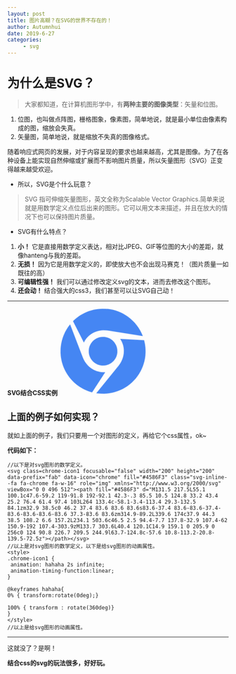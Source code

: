 ```yaml
---
layout: post
title: 图片高糊？在SVG的世界不存在的！
author: Autumnhui
date: 2019-6-27
categories:
     - svg
---
```


# 为什么是SVG？

> 大家都知道，在计算机图形学中，有**两种主要的图像类型**：矢量和位图。
 1. 位图，也叫做点阵图，栅格图象，像素图，简单地说，就是最小单位由像素构成的图，缩放会失真。
 2. 矢量图，简单地说，就是缩放不失真的图像格式。


 随着响应式网页的发展，对于内容呈现的要求也越来越高，尤其是图像。为了在各种设备上能实现自然伸缩或扩展而不影响图片质量，所以矢量图形（SVG）正变得越来越受欢迎。

- 所以，SVG是个什么玩意？
> SVG 指可伸缩矢量图形，英文全称为Scalable Vector Graphics.简单来说就是用数学定义点位后出来的图形。它可以用文本来描述，并且在放大的情况下也可以保持图片质量。

- SVG有什么特点？
1. **小！** 它是直接用数学定义表达，相对比JPEG、GIF等位图的大小的差距，就像hanteng与我的差距。
2. **无损！** 因为它是用数学定义的，即使放大也不会出现马赛克！（图片质量一如既往的高）
3. **可编辑性强！** 我们可以通过修改定义svg的文本，进而去修改这个图形。
4. **还会动！** 结合强大的css3，我们甚至可以让SVG自己动！

---

**SVG结合CSS实例**
<svg class=chrome-icon1 focusable="false" width="200" height="200" data-prefix="fab" data-icon="chrome" fill="#4586F3" class="svg-inline--fa fa-chrome fa-w-16" role="img" xmlns="http://www.w3.org/2000/svg" viewBox="0 0 496 512">
<path fill="#4586F3" d="M131.5 217.5L55.1 100.1c47.6-59.2 119-91.8 192-92.1 42.3-.3 85.5 10.5 124.8 33.2 43.4 25.2 76.4 61.4 97.4 103L264 133.4c-58.1-3.4-113.4 29.3-132.5 84.1zm32.9 38.5c0 46.2 37.4 83.6 83.6 83.6s83.6-37.4 83.6-83.6-37.4-83.6-83.6-83.6-83.6 37.3-83.6 83.6zm314.9-89.2L339.6 174c37.9 44.3 38.5 108.2 6.6 157.2L234.1 503.6c46.5 2.5 94.4-7.7 137.8-32.9 107.4-62 150.9-192 107.4-303.9zM133.7 303.6L40.4 120.1C14.9 159.1 0 205.9 0 256c0 124 90.8 226.7 209.5 244.9l63.7-124.8c-57.6 10.8-113.2-20.8-139.5-72.5z"></path></svg>
<style>
.chrome-icon1 {
 animation: hahaha 2s infinite;
 animation-timing-function:linear;
}

@keyframes hahaha{
0% { transform:rotate(0deg);}

100% { transform : rotate(360deg)}
}  
</style>


## 上面的例子如何实现？
就如上面的例子，我们只要用一个对图形的定义，再给它个css属性，ok~

**代码如下：**
```
//以下是对svg图形的数学定义。
<svg class=chrome-icon1 focusable="false" width="200" height="200" data-prefix="fab" data-icon="chrome" fill="#4586F3" class="svg-inline--fa fa-chrome fa-w-16" role="img" xmlns="http://www.w3.org/2000/svg" viewBox="0 0 496 512"><path fill="#4586F3" d="M131.5 217.5L55.1 100.1c47.6-59.2 119-91.8 192-92.1 42.3-.3 85.5 10.5 124.8 33.2 43.4 25.2 76.4 61.4 97.4 103L264 133.4c-58.1-3.4-113.4 29.3-132.5 84.1zm32.9 38.5c0 46.2 37.4 83.6 83.6 83.6s83.6-37.4 83.6-83.6-37.4-83.6-83.6-83.6-83.6 37.3-83.6 83.6zm314.9-89.2L339.6 174c37.9 44.3 38.5 108.2 6.6 157.2L234.1 503.6c46.5 2.5 94.4-7.7 137.8-32.9 107.4-62 150.9-192 107.4-303.9zM133.7 303.6L40.4 120.1C14.9 159.1 0 205.9 0 256c0 124 90.8 226.7 209.5 244.9l63.7-124.8c-57.6 10.8-113.2-20.8-139.5-72.5z"></path></svg>
//以上是对svg图形的数学定义，以下是给svg图形的动画属性。
<style>
.chrome-icon1 {
 animation: hahaha 2s infinite;
 animation-timing-function:linear;
}

@keyframes hahaha{
0% { transform:rotate(0deg);}

100% { transform : rotate(360deg)}
}  
</style>
//以上是给svg图形的动画属性。
```

---

这就没了？是啊！

 **结合css的svg的玩法很多，好好玩。**